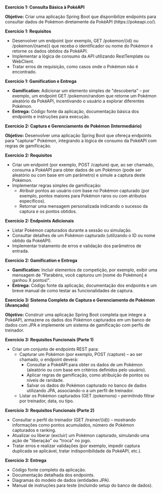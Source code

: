 <section>
  <strong>Exercício 1: Consulta Básica à PokéAPI</strong>
  <p><strong>Objetivo:</strong> Criar uma aplicação Spring Boot que disponibilize endpoints para consultar dados de Pokémon diretamente da PokéAPI (https://pokeapi.co/).</p>
</section>

<section>
  <strong>Exercício 1: Requisitos</strong>
  <ul>
    <li>Desenvolver um endpoint (por exemplo, GET /pokemon/{id} ou /pokemon/{name}) que receba o identificador ou nome do Pokémon e retorne os dados obtidos da PokéAPI.</li>
    <li>Implementar a lógica de consumo da API utilizando RestTemplate ou WebClient.</li>
    <li>Tratar erros de requisição, como casos onde o Pokémon não é encontrado.</li>
  </ul>
</section>

<section>
  <strong>Exercício 1: Gamification e Entrega</strong>
  <ul>
    <li><strong>Gamification:</strong> Adicionar um elemento simples de "descoberta" – por exemplo, um endpoint GET /pokemon/random que retorne um Pokémon aleatório da PokéAPI, incentivando o usuário a explorar diferentes Pokémon.</li>
    <li><strong>Entrega:</strong> Código fonte da aplicação, documentação básica dos endpoints e instruções para execução.</li>
  </ul>
</section>

<section>
  <strong>Exercício 2: Captura e Gerenciamento de Pokémon (Intermediário)</strong>
  <p><strong>Objetivo:</strong> Desenvolver uma aplicação Spring Boot que ofereça endpoints para "capturar" Pokémon, integrando a lógica de consumo da PokéAPI com regras de gamificação.</p>
</section>

<section>
  <strong>Exercício 2: Requisitos</strong>
  <ul>
    <li>Criar um endpoint (por exemplo, POST /capture) que, ao ser chamado, consuma a PokéAPI para obter dados de um Pokémon (pode ser aleatório ou com base em um parâmetro) e simule a captura deste Pokémon.</li>
    <li>Implementar regras simples de gamificação:
      <ul>
        <li>Atribuir pontos ao usuário com base no Pokémon capturado (por exemplo, pontos maiores para Pokémon raros ou com atributos específicos).</li>
        <li>Retornar uma mensagem personalizada indicando o sucesso da captura e os pontos obtidos.</li>
      </ul>
    </li>
  </ul>
</section>

<section>
  <strong>Exercício 2: Endpoints Adicionais</strong>
  <ul>
    <li>Listar Pokémon capturados durante a sessão ou simulação.</li>
    <li>Consultar detalhes de um Pokémon capturado (utilizando o ID ou nome obtido da PokéAPI).</li>
    <li>Implementar tratamento de erros e validação dos parâmetros de entrada.</li>
  </ul>
</section>

<section>
  <strong>Exercício 2: Gamification e Entrega</strong>
  <ul>
    <li><strong>Gamification:</strong> Incluir elementos de competição, por exemplo, exibir uma mensagem de "Parabéns, você capturou um [nome do Pokémon] e ganhou X pontos!".</li>
    <li><strong>Entrega:</strong> Código fonte da aplicação, documentação dos endpoints e um breve manual de como testar as funcionalidades de captura.</li>
  </ul>
</section>

<section>
  <strong>Exercício 3: Sistema Completo de Captura e Gerenciamento de Pokémon (Avançado)</strong>
  <p><strong>Objetivo:</strong> Construir uma aplicação Spring Boot completa que integre a PokéAPI, armazene os dados dos Pokémon capturados em um banco de dados com JPA e implemente um sistema de gamificação com perfis de treinador.</p>
</section>

<section>
  <strong>Exercício 3: Requisitos Funcionais (Parte 1)</strong>
  <ul>
    <li>Criar um conjunto de endpoints REST para:
      <ul>
        <li>Capturar um Pokémon (por exemplo, POST /capture) – ao ser chamado, o endpoint deverá:
          <ul>
            <li>Consultar a PokéAPI para obter os dados de um Pokémon (aleatório ou com base em critérios definidos pelo usuário).</li>
            <li>Aplicar regras de gamificação, como atribuição de pontos ou níveis de raridade.</li>
            <li>Salvar os dados do Pokémon capturado no banco de dados utilizando JPA, associando-o a um perfil de treinador.</li>
          </ul>
        </li>
        <li>Listar os Pokémon capturados (GET /pokemons) – permitindo filtrar por treinador, data, ou tipo.</li>
      </ul>
    </li>
  </ul>
</section>

<section>
  <strong>Exercício 3: Requisitos Funcionais (Parte 2)</strong>
  <ul>
    <li>Consultar o perfil do treinador (GET /trainer/{id}) – mostrando informações como pontos acumulados, número de Pokémon capturados e ranking.</li>
    <li>Atualizar ou liberar (excluir) um Pokémon capturado, simulando uma ação de "liberação" ou "troca" no jogo.</li>
    <li>Tratar erros e realizar validações (por exemplo, impedir captura duplicada se aplicável, tratar indisponibilidade da PokéAPI, etc.).</li>
  </ul>
</section>


<section>
  <strong>Exercício 3: Entrega</strong>
  <ul>
    <li>Código fonte completo da aplicação.</li>
    <li>Documentação detalhada dos endpoints.</li>
    <li>Diagramas do modelo de dados (entidades JPA).</li>
    <li>Manual de instruções para teste (incluindo setup do banco de dados).</li>
  </ul>
</section>